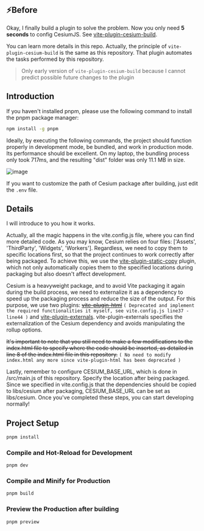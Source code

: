 ## :zap:Before

Okay, I finally build a plugin to solve the problem. Now you only need **5 seconds** to config CesiumJS. See [vite-plugin-cesium-build](https://github.com/s3xysteak/vite-plugin-cesium-build).  

You can learn more details in this repo. Actually, the principle of `vite-plugin-cesium-build` is the same as this repository. That plugin automates the tasks performed by this repository. 

> Only early version of  `vite-plugin-cesium-build` because I cannot predict possible future changes to the plugin  

## Introduction

If you haven't installed pnpm, please use the following command to install the pnpm package manager:   
```sh
npm install -g pnpm
```
Ideally, by executing the following commands, the project should function properly in development mode, be bundled, and work in production mode. Its performance should be excellent. On my laptop, the bundling process only took 717ms, and the resulting "dist" folder was only 11.1 MB in size.   

![image](https://github.com/s3xysteak/simply-cesium-vite-vue/assets/86149525/b89f114c-5bcf-4e72-85f2-864e2aec6073)

If you want to customize the path of Cesium package after building, just edit the `.env` file.

## Details

I will introduce to you how it works.    

Actually, all the magic happens in the vite.config.js file, where you can find more detailed code. As you may know, Cesium relies on four files: ['Assets', 'ThirdParty', 'Widgets', 'Workers']. Regardless, we need to copy them to specific locations first, so that the project continues to work correctly after being packaged. To achieve this, we use the [vite-plugin-static-copy](https://github.com/sapphi-red/vite-plugin-static-copy) plugin, which not only automatically copies them to the specified locations during packaging but also doesn't affect development.    

Cesium is a heavyweight package, and to avoid Vite packaging it again during the build process, we need to externalize it as a dependency to speed up the packaging process and reduce the size of the output. For this purpose, we use two plugins: ~~[vite-plugin-html](https://github.com/vbenjs/vite-plugin-html)~~ `( Deprecated and implement the required functionalities it myself, see vite.config.js line37 - line44 )` and [vite-plugin-externals](https://github.com/crcong/vite-plugin-externals). vite-plugin-externals specifies the externalization of the Cesium dependency and avoids manipulating the rollup options.  

~~It's important to note that you still need to make a few modifications to the index.html file to specify where the code should be inserted, as detailed in line 8 of the index.html file in this repository.~~ `( No need to modify index.html any more since vite-plugin-html has been deprecated )`    

Lastly, remember to configure CESIUM_BASE_URL, which is done in /src/main.js of this repository. Specify the location after being packaged. Since we specified in vite.config.js that the dependencies should be copied to libs/cesium after packaging, CESIUM_BASE_URL can be set as libs/cesium. Once you've completed these steps, you can start developing normally!   

## Project Setup

```sh
pnpm install
```

### Compile and Hot-Reload for Development

```sh
pnpm dev
```

### Compile and Minify for Production

```sh
pnpm build
```

### Preview the Production after building

```sh
pnpm preview
```
